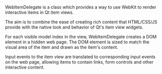 WebItemDelegate is a class which provides a way to use WebKit
to render interactive items in Qt item views.

The aim is to combine the ease of creating rich content that HTML/CSS/JS provide
with the native look and behavior of Qt's item view widgets.

For each visible model index in the view, WebItemDelegate creates a DOM
element in a hidden web page.  The DOM element is sized to match
the visual area of the item and drawn as the item's content.

Input events to the item view are translated to corresponding
input events on the web page, allowing items to contain links,
form controls and other interactive content.



